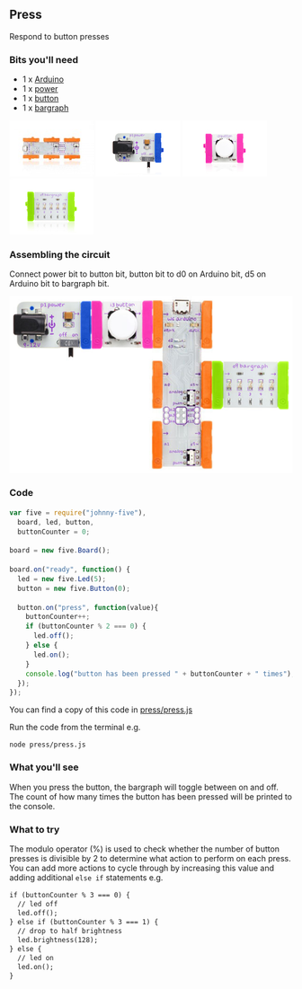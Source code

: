 ## Press

Respond to button presses

### Bits you'll need

 * 1 x [Arduino](http://littlebits.cc/bits/arduino)
 * 1 x [power](http://littlebits.cc/bits/littlebits-power)
 * 1 x [button](http://littlebits.cc/bits/button)
 * 1 x [bargraph](http://littlebits.cc/bits/bargraph)

![image](../images/arduino.jpg)
![image](../images/power.jpg)
![image](../images/button.jpg)
![image](../images/bargraph.jpg)

### Assembling the circuit

Connect power bit to button bit, button bit to d0 on Arduino bit, d5 on Arduino bit to bargraph bit.

![image](../images/press.jpg)

### Code

```javascript
var five = require("johnny-five"), 
  board, led, button,
  buttonCounter = 0;

board = new five.Board();

board.on("ready", function() {
  led = new five.Led(5);
  button = new five.Button(0);

  button.on("press", function(value){
    buttonCounter++;
    if (buttonCounter % 2 === 0) {
      led.off();
    } else {
      led.on();
    }
    console.log("button has been pressed " + buttonCounter + " times");
  });
});
```

You can find a copy of this code in [press/press.js](./press.js)

Run the code from the terminal e.g.

    node press/press.js

### What you'll see

When you press the button, the bargraph will toggle between on and off. The count of how many times the button has been pressed will be printed to the console.

### What to try

The modulo operator (%) is used to check whether the number of button presses is divisible by 2 to determine what action to perform on each press. You can add more actions to cycle through by increasing this value and adding additional `else if` statements e.g.

    if (buttonCounter % 3 === 0) {
      // led off
      led.off();
    } else if (buttonCounter % 3 === 1) {
      // drop to half brightness
      led.brightness(128);
    } else {
      // led on
      led.on();
    }